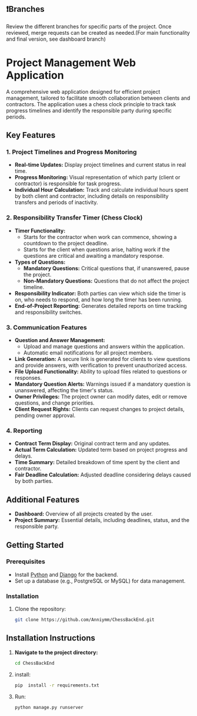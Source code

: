 
## ❗Branches
Review the different branches for specific parts of the project. Once reviewed, merge requests can be created as needed.(For main functionality and final version, see dashboard branch)
# Project Management Web Application
A comprehensive web application designed for efficient project management, tailored to facilitate smooth collaboration between clients and contractors. The application uses a chess clock principle to track task progress timelines and identify the responsible party during specific periods.


## Key Features

### 1. Project Timelines and Progress Monitoring
- **Real-time Updates:** Display project timelines and current status in real time.
- **Progress Monitoring:** Visual representation of which party (client or contractor) is responsible for task progress.
- **Individual Hour Calculation:** Track and calculate individual hours spent by both client and contractor, including details on responsibility transfers and periods of inactivity.

### 2. Responsibility Transfer Timer (Chess Clock)
- **Timer Functionality:**
  - Starts for the contractor when work can commence, showing a countdown to the project deadline.
  - Starts for the client when questions arise, halting work if the questions are critical and awaiting a mandatory response.
- **Types of Questions:**
  - **Mandatory Questions:** Critical questions that, if unanswered, pause the project.
  - **Non-Mandatory Questions:** Questions that do not affect the project timeline.
- **Responsibility Indicator:** Both parties can view which side the timer is on, who needs to respond, and how long the timer has been running.
- **End-of-Project Reporting:** Generates detailed reports on time tracking and responsibility switches.

### 3. Communication Features
- **Question and Answer Management:**
  - Upload and manage questions and answers within the application.
  - Automatic email notifications for all project members.
- **Link Generation:** A secure link is generated for clients to view questions and provide answers, with verification to prevent unauthorized access.
- **File Upload Functionality:** Ability to upload files related to questions or responses.
- **Mandatory Question Alerts:** Warnings issued if a mandatory question is unanswered, affecting the timer's status.
- **Owner Privileges:** The project owner can modify dates, edit or remove questions, and change priorities.
- **Client Request Rights:** Clients can request changes to project details, pending owner approval.

### 4. Reporting
- **Contract Term Display:** Original contract term and any updates.
- **Actual Term Calculation:** Updated term based on project progress and delays.
- **Time Summary:** Detailed breakdown of time spent by the client and contractor.
- **Fair Deadline Calculation:** Adjusted deadline considering delays caused by both parties.


## Additional Features
- **Dashboard:** Overview of all projects created by the user.
- **Project Summary:** Essential details, including deadlines, status, and the responsible party.

## Getting Started

### Prerequisites
- Install [Python](https://www.python.org/) and [Django](https://www.djangoproject.com/) for the backend.
- Set up a database (e.g., PostgreSQL or MySQL) for data management.

### Installation
1. Clone the repository:
   ```bash
   git clone https://github.com/Anniymm/ChessBackEnd.git
   ```
## Installation Instructions

1. **Navigate to the project directory:**
   ```bash
   cd ChessBackEnd
   ```
2. install:
   ```bash
   pip  install -r requirements.txt
   ```
3. Run:
   ```bash
   python manage.py runserver
   ```
   
